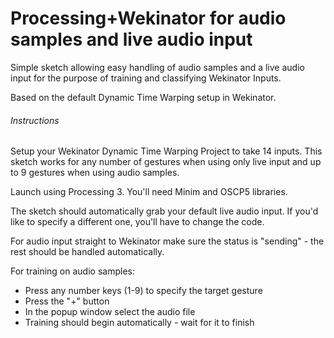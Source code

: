 # Processing+Wekinator for audio samples and live audio input

Simple sketch allowing easy handling of audio samples and a live audio input for the purpose of training and classifying Wekinator Inputs.

Based on the default Dynamic Time Warping setup in Wekinator.


###### Instructions

Setup your Wekinator Dynamic Time Warping Project to take 14 inputs. 
This sketch works for any number of gestures when using only live input and up to 9 gestures when using audio samples.

Launch using Processing 3.
You'll need Minim and OSCP5 libraries.

The sketch should automatically grab your default live audio input. If you'd like to specify a different one, you'll have to change the code.

For audio input straight to Wekinator make sure the status is "sending" - the rest should be handled automatically.

For training on audio samples:
- Press any number keys (1-9) to specify the target gesture
- Press the "+" button
- In the popup window select the audio file
- Training should begin automatically - wait for it to finish
